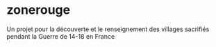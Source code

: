 # zonerouge
Un projet pour la découverte et le renseignement des villages sacrifiés pendant la Guerre de 14-18 en France

